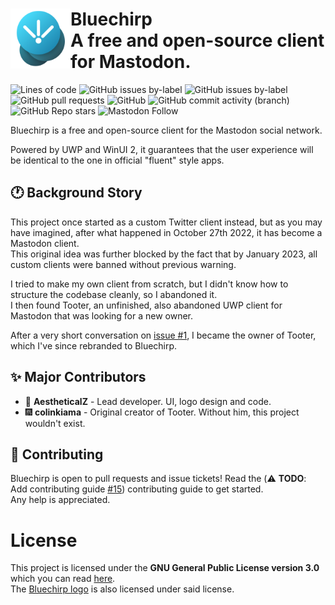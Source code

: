 <div>
  <img align="left" src="/Branding/bluechirp.png" width="96" height="96"/>
  <h1>
    Bluechirp
    <br>
    A free and open-source client for Mastodon.
  </h1>
</div>

![Lines of code](https://img.shields.io/tokei/lines/github/aestheticalz/bluechirp?label=Lines%20Of%20Code&style=flat-square)
![GitHub issues by-label](https://img.shields.io/github/issues/aestheticalz/bluechirp/backend?label=Backend%20Issues&style=flat-square)
![GitHub issues by-label](https://img.shields.io/github/issues/aestheticalz/bluechirp/ui?label=Frontend%20Issues&style=flat-square)
![GitHub pull requests](https://img.shields.io/github/issues-pr/aestheticalz/bluechirp?label=Pull%20Requests&style=flat-square)
![GitHub](https://img.shields.io/github/license/aestheticalz/bluechirp?label=License&style=flat-square)
![GitHub commit activity (branch)](https://img.shields.io/github/commit-activity/m/aestheticalz/bluechirp/master?label=Commit%20Activity&style=flat-square)
![GitHub Repo stars](https://img.shields.io/github/stars/aestheticalz/bluechirp?label=Stargazers&style=flat-square)
![Mastodon Follow](https://img.shields.io/mastodon/follow/109309123442839534?domain=https%3A%2F%2Ftech.lgbt&style=social)

Bluechirp is a free and open-source client for the Mastodon social network.

Powered by UWP and WinUI 2, it guarantees that the user experience will be identical to the one in official "fluent" style apps.

## :clock1: Background Story
This project once started as a custom Twitter client instead, but as you may have imagined, after what happened in October 27th 2022, it has become a Mastodon client.  
This original idea was further blocked by the fact that by January 2023, all custom clients were banned without previous warning.

I tried to make my own client from scratch, but I didn't know how to structure the codebase cleanly, so I abandoned it.  
I then found Tooter, an unfinished, also abandoned UWP client for Mastodon that was looking for a new owner.

After a very short conversation on [issue #1](https://github.com/AestheticalZ/Bluechirp/issues/1), I became the owner of Tooter, which I've since rebranded to Bluechirp.

## :sparkles: Major Contributors
* :floppy_disk: **AestheticalZ** - Lead developer. UI, logo design and code.  
* :fireworks: **colinkiama** - Original creator of Tooter. Without him, this project wouldn't exist.

## :handshake: Contributing
Bluechirp is open to pull requests and issue tickets! Read the (:warning: **TODO**: Add contributing guide [#15](https://github.com/AestheticalZ/Bluechirp/issues/15)) contributing guide to get started.  
Any help is appreciated.

# License
This project is licensed under the **GNU General Public License version 3.0** which you can read [here](LICENSE.txt).  
The [Bluechirp logo](Branding/bluechirp.png) is also licensed under said license.
